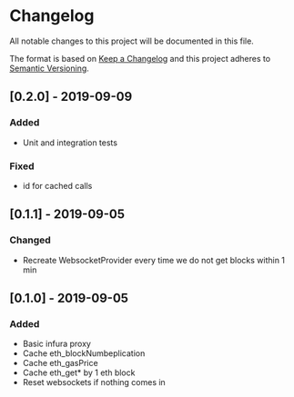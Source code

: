 # Changelog
All notable changes to this project will be documented in this file.

The format is based on [Keep a Changelog](http://keepachangelog.com/en/1.0.0/)
and this project adheres to [Semantic Versioning](http://semver.org/spec/v2.0.0.html).

## [0.2.0] - 2019-09-09
### Added
- Unit and integration tests

### Fixed
- id for cached calls

## [0.1.1] - 2019-09-05
### Changed
- Recreate WebsocketProvider every time we do not get blocks within 1 min

## [0.1.0] - 2019-09-05
### Added
- Basic infura proxy
- Cache eth_blockNumbeplication
- Cache eth_gasPrice
- Cache eth_get* by 1 eth block
- Reset websockets if nothing comes in
